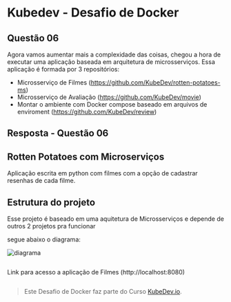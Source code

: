 # Kubedev - Desafio de Docker


## Questão 06

Agora vamos aumentar mais a complexidade das coisas, chegou a hora de executar
uma aplicação baseada em arquitetura de microsserviços.
Essa aplicação é formada por 3 repositórios:

- Microsserviço de Filmes (https://github.com/KubeDev/rotten-potatoes-ms)
- Microsserviço de Avaliação (https://github.com/KubeDev/movie)
- Montar o ambiente com Docker compose baseado em arquivos de enviroment (https://github.com/KubeDev/review)



## Resposta - Questão 06
## Rotten Potatoes com Microserviços

Aplicação escrita em python com filmes com a opção de cadastrar resenhas de cada filme.

## Estrutura do projeto

Esse projeto é baseado em uma aquitetura de Microsserviços e depende de outros 2 projetos pra funcionar

segue abaixo o diagrama:

![diagrama](https://github.com/edemirtoldo/rotten-potatoes-ms/blob/main/img/diagrama.png)


```bash

```

Link para acesso a aplicação de Filmes (http://localhost:8080)

```bash

```



>Este Desafio de Docker faz parte do Curso [KubeDev.io](https://kubedev.io/).